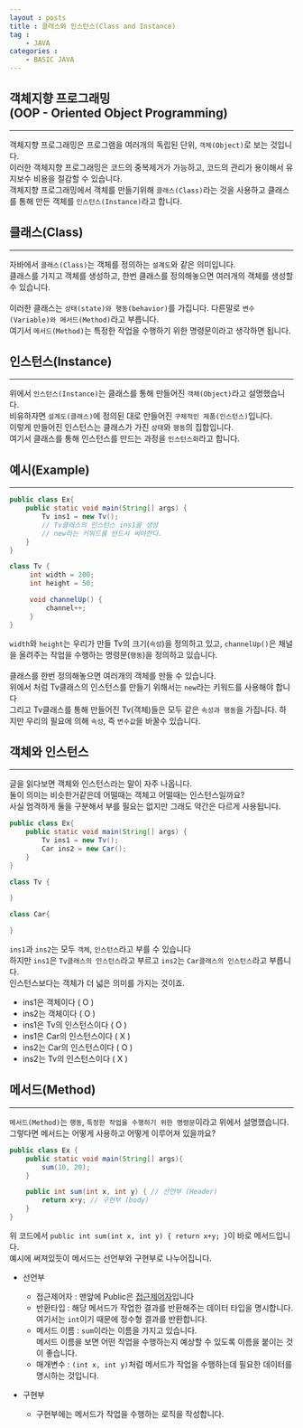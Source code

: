 ```yaml
---
layout : posts
title : 클래스와 인스턴스(Class and Instance)
tag :
    - JAVA
categories :
    - BASIC JAVA
---
```


## __객체지향 프로그래밍<br>(OOP - Oriented Object Programming)__
---

객체지향 프로그래밍은 프로그램을 여러개의 독립된 단위, `객체(Object)`로 보는 것입니다.<br>
이러한 객체지향 프로그래밍은 코드의 중복제거가 가능하고, 코드의 관리가 용이해서 유지보수 비용을 절감할 수 있습니다.<br>
객체지향 프로그래밍에서 객체를 만들기위해 `클래스(Class)`라는 것을 사용하고 클래스를 통해 만든 객체를 `인스턴스(Instance)`라고 합니다.

## __클래스(Class)__
---
자바에서 `클래스(Class)`는 객체를 정의하는 `설계도`와 같은 의미입니다.<br>
클래스를 가지고 객체를 생성하고, 한번 클래스를 정의해놓으면 여러개의 객체를 생성할 수 있습니다.<br><br>
이러한 클래스는 `상태(state)와 행동(behavior)`를 가집니다.
다른말로 `변수(Variable)와 메서드(Method)`라고 부릅니다.<br>
여기서 `메서드(Method)`는 특정한 작업을 수행하기 위한 명령문이라고 생각하면 됩니다.<br>

## __인스턴스(Instance)__
---
위에서 `인스턴스(Instance)`는 클래스를 통해 만들어진 `객체(Object)`라고 설명했습니다.<br>
비유하자면 `설계도(클래스)`에 정의된 대로 만들어진 `구체적인 제품(인스턴스)`입니다.<br>
이렇게 만들어진 인스턴스는 클래스가 가진 `상태`와 `행동`의 집합입니다.<br>
여기서 클래스를 통해 인스턴스를 만드는 과정을 `인스턴스화`라고 합니다.<br>

## __예시(Example)__
---
```java
public class Ex{
    public static void main(String[] args) {
        Tv ins1 = new Tv();
        // Tv클래스의 인스턴스 ins1을 생성
        // new라는 키워드를 반드시 써야한다.
    }
}

class Tv {
     int width = 200;
     int height = 50;

     void channelUp() { 
         channel++;
     }
}
```
`width`와 `height`는 우리가 만들 Tv의 크기(`속성`)을 정의하고 있고, `channelUp()`은 채널을 올려주는 작업을 수행하는 명령문(`행동`)을 정의하고 있습니다.
<br><br>
클래스를 한번 정의해놓으면 여러개의 객체를 만들 수 있습니다.<br>
위에서 처럼 Tv클래스의 인스턴스를 만들기 위해서는 `new`라는 키워드를 사용해야 합니다<br>
그리고 Tv클래스를 통해 만들어진 Tv(객체)들은 모두 같은 `속성과 행동`을 가집니다.
하지만 우리의 필요에 의해 `속성`, 즉 `변수값`을 바꿀수 있습니다. <br>

## __객체와 인스턴스__
---
글을 읽다보면 객체와 인스턴스라는 말이 자주 나옵니다.<br>
둘이 의미는 비슷한거같은데 어떨때는 객체고 어떨때는 인스턴스일까요?<br>
사실 엄격하게 둘을 구분해서 부를 필요는 없지만 그래도 약간은 다르게 사용됩니다.<br>
```java
public class Ex{
    public static void main(String[] args) {
        Tv ins1 = new Tv();
        Car ins2 = new Car();
    }
}

class Tv {

}

class Car{

}
```
`ins1`과 `ins2`는 모두 `객체`, `인스턴스`라고 부를 수 있습니다<br>
하지만 `ins1`은 `Tv클래스의 인스턴스`라고 부르고 `ins2`는 `Car클래스의 인스턴스`라고 부릅니다.<br>
인스턴스보다는 객체가 더 넓은 의미를 가지는 것이죠.<br>

 - ins1은 객체이다 ( O )
 - ins2는 객체이다 ( O )
 - ins1은 Tv의 인스턴스이다 ( O )
 - ins1은 Car의 인스턴스이다 ( X )
 - ins2는 Car의 인스턴스이다 ( O )
 - ins2는 Tv의 인스턴스이다 ( X )
## __메서드(Method)__
---
`메서드(Method)`는 `행동`, `특정한 작업을 수행하기 위한 명령문`이라고 위에서 설명했습니다.<br>
그렇다면 메서드는 어떻게 사용하고 어떻게 이루어져 있을까요?
<br>
```java
public class Ex {
    public static void main(String[] args){
        sum(10, 20);
    }

    public int sum(int x, int y) { // 선언부 (Header)
        return x+y; // 구현부 (body)
    }
}
```

위 코드에서 ```public int sum(int x, int y) { return x+y; }```이 바로 메서드입니다. <br>
예시에 써져있듯이 메서드는 선언부와 구현부로 나누어집니다.

- 선언부
    - 접근제어자 : 맨앞에 Public은 [접근제어자](https://opentutorials.org/course/1223/6061)입니다 
    - 반환타입 : 해당 메서드가 작업한 결과를 반환해주는 데이터 타입을 명시합니다.<br>
    여기서는 `int`이기 때문에 정수형 결과를 반환합니다.
    - 메서드 이름 : `sum`이라는 이름을 가지고 있습니다. <br> 메서드 이름을 보면 어떤 작업을 수행하는지 예상할 수 있도록 이름을 붙이는 것이 좋습니다.
    - 매개변수 : `(int x, int y)`처럼 메서드가 작업을 수행하는데 필요한 데이터를 명시하는 것입니다. 

- 구현부 
    - 구현부에는 메서드가 작업을 수행하는 로직을 작성합니다.








